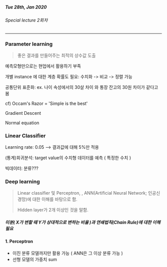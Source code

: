 ##### Tue 28th, Jan 2020

###### Special lecture 2회차

---



### Parameter learning

> 좋은 결과를 만들어주는 최적의 상수값 도출



예측모형만으로는 현업에서 활용하기 부족

개별 instance 에 대한 계층 확률도 필요: 수치화 -> 비교 -> 정렬 가능



공통단위 표준화: ex. 나이 속성에서의 30살 차이 와 통장 잔고의 30원 차이가 같다고 봄



cf) Occam's Razor = 'Simple is the best'





Gradient Descent

Normal equation 





### Linear Classifier

Learning rate: 0.05 --> 결과값에 대해 5%만 적용







(통계)회귀분석: target value의 수치형 데이터를 예측 ( 특정한 수치 )

빅데이터: 분류???







### Deep learning

> Linear classifier 및 Perceptron, , ANN(Artificial Neural Network; 인공신경망)에 대한 이해를 바탕으로 함.
>
> Hidden layer가 2개 이상인 것을 말함.





##### 미분( X가 변할 때 Y가 상대적으로 변하는 비율 )과 연쇄법칙(Chain Rule)에 대한 이해 필요



#### 1. Perceptron

- 이진 분류 모델까지만 활용 가능 ( ANN은 그 이상 분류 가능 )
- 선형 모델의 가중치 sum 